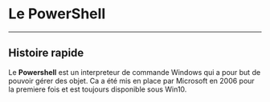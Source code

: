 # Le PowerShell  
_______________________  
  
## Histoire rapide  
  
Le **Powershell** est un interpreteur de commande Windows qui a pour but de pouvoir gérer des objet. Ca a été mis en place par Microsoft en 2006 pour la premiere fois et est toujours disponible sous Win10. 

